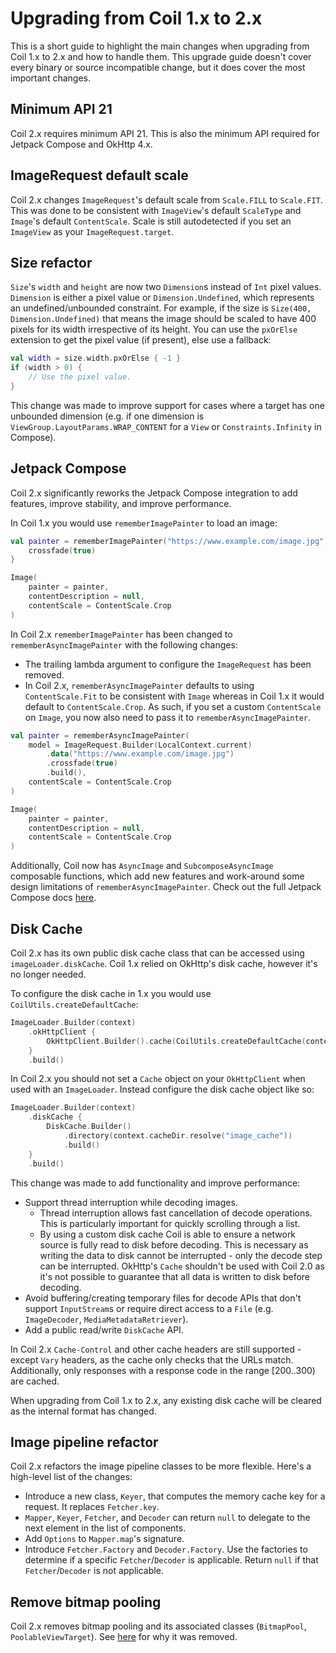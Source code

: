 # Upgrading from Coil 1.x to 2.x

This is a short guide to highlight the main changes when upgrading from Coil 1.x to 2.x and how to handle them. This upgrade guide doesn't cover every binary or source incompatible change, but it does cover the most important changes.

## Minimum API 21

Coil 2.x requires minimum API 21. This is also the minimum API required for Jetpack Compose and OkHttp 4.x.

## ImageRequest default scale

Coil 2.x changes `ImageRequest`'s default scale from `Scale.FILL` to `Scale.FIT`. This was done to be consistent with `ImageView`'s default `ScaleType` and `Image`'s default `ContentScale`. Scale is still autodetected if you set an `ImageView` as your `ImageRequest.target`.

## Size refactor

`Size`'s `width` and `height` are now two `Dimension`s instead of `Int` pixel values. `Dimension` is either a pixel value or `Dimension.Undefined`, which represents an undefined/unbounded constraint. For example, if the size is `Size(400, Dimension.Undefined)` that means the image should be scaled to have 400 pixels for its width irrespective of its height. You can use the `pxOrElse` extension to get the pixel value (if present), else use a fallback:

```kotlin
val width = size.width.pxOrElse { -1 }
if (width > 0) {
    // Use the pixel value.
}
```

This change was made to improve support for cases where a target has one unbounded dimension (e.g. if one dimension is `ViewGroup.LayoutParams.WRAP_CONTENT` for a `View` or `Constraints.Infinity` in Compose).

## Jetpack Compose

Coil 2.x significantly reworks the Jetpack Compose integration to add features, improve stability, and improve performance.

In Coil 1.x you would use `rememberImagePainter` to load an image:

```kotlin
val painter = rememberImagePainter("https://www.example.com/image.jpg") {
    crossfade(true)
}

Image(
    painter = painter,
    contentDescription = null,
    contentScale = ContentScale.Crop
)
```

In Coil 2.x `rememberImagePainter` has been changed to `rememberAsyncImagePainter` with the following changes:

- The trailing lambda argument to configure the `ImageRequest` has been removed.
- In Coil 2.x, `rememberAsyncImagePainter` defaults to using `ContentScale.Fit` to be consistent with `Image` whereas in Coil 1.x it would default to `ContentScale.Crop`. As such, if you set a custom `ContentScale` on `Image`, you now also need to pass it to `rememberAsyncImagePainter`.

```kotlin
val painter = rememberAsyncImagePainter(
    model = ImageRequest.Builder(LocalContext.current)
        .data("https://www.example.com/image.jpg")
        .crossfade(true)
        .build(),
    contentScale = ContentScale.Crop
)

Image(
    painter = painter,
    contentDescription = null,
    contentScale = ContentScale.Crop
)
```

Additionally, Coil now has `AsyncImage` and `SubcomposeAsyncImage` composable functions, which add new features and work-around some design limitations of `rememberAsyncImagePainter`. Check out the full Jetpack Compose docs [here](compose.md).

## Disk Cache

Coil 2.x has its own public disk cache class that can be accessed using `imageLoader.diskCache`. Coil 1.x relied on OkHttp's disk cache, however it's no longer needed.

To configure the disk cache in 1.x you would use `CoilUtils.createDefaultCache`:

```kotlin
ImageLoader.Builder(context)
    .okHttpClient {
        OkHttpClient.Builder().cache(CoilUtils.createDefaultCache(context)).build()
    }
    .build()
```

In Coil 2.x you should not set a `Cache` object on your `OkHttpClient` when used with an `ImageLoader`. Instead configure the disk cache object like so:

```kotlin
ImageLoader.Builder(context)
    .diskCache {
        DiskCache.Builder()
            .directory(context.cacheDir.resolve("image_cache"))
            .build()
    }
    .build()
```

This change was made to add functionality and improve performance:

- Support thread interruption while decoding images.
  - Thread interruption allows fast cancellation of decode operations. This is particularly important for quickly scrolling through a list.
  - By using a custom disk cache Coil is able to ensure a network source is fully read to disk before decoding. This is necessary as writing the data to disk cannot be interrupted - only the decode step can be interrupted. OkHttp's `Cache` shouldn't be used with Coil 2.0 as it's not possible to guarantee that all data is written to disk before decoding.
- Avoid buffering/creating temporary files for decode APIs that don't support `InputStream`s or require direct access to a `File` (e.g. `ImageDecoder`, `MediaMetadataRetriever`).
- Add a public read/write `DiskCache` API.

In Coil 2.x `Cache-Control` and other cache headers are still supported - except `Vary` headers, as the cache only checks that the URLs match. Additionally, only responses with a response code in the range [200..300) are cached.

When upgrading from Coil 1.x to 2.x, any existing disk cache will be cleared as the internal format has changed.

## Image pipeline refactor

Coil 2.x refactors the image pipeline classes to be more flexible. Here's a high-level list of the changes:

- Introduce a new class, `Keyer`, that computes the memory cache key for a request. It replaces `Fetcher.key`.
- `Mapper`, `Keyer`, `Fetcher`, and `Decoder` can return `null` to delegate to the next element in the list of components.
- Add `Options` to `Mapper.map`'s signature.
- Introduce `Fetcher.Factory` and `Decoder.Factory`. Use the factories to determine if a specific `Fetcher`/`Decoder` is applicable. Return `null` if that `Fetcher`/`Decoder` is not applicable.

## Remove bitmap pooling

Coil 2.x removes bitmap pooling and its associated classes (`BitmapPool`, `PoolableViewTarget`). See [here](https://github.com/coil-kt/coil/discussions/1186#discussioncomment-2305528) for why it was removed.
